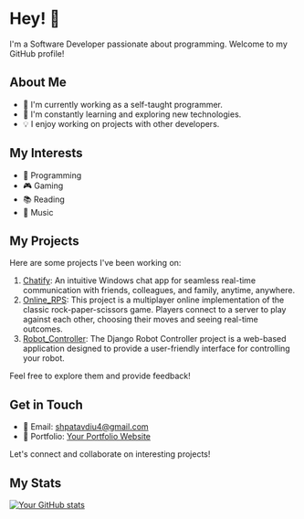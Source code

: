# Hey! 👋

I'm a Software Developer passionate about programming. Welcome to my GitHub profile!

## About Me

- 💼 I'm currently working as a self-taught programmer.
- 🌱 I'm constantly learning and exploring new technologies.
- 💡 I enjoy working on projects with other developers.

## My Interests

- 🤖 Programming
- 🎮 Gaming
- 📚 Reading
- 🎵 Music

## My Projects

Here are some projects I've been working on:

1. [Chatify](https://github.com/Uglypr1nces/Chatify): An intuitive Windows chat app for seamless real-time communication with friends, colleagues, and family, anytime, anywhere.
2. [Online_RPS](https://github.com/Uglypr1nces/Online_RPS): This project is a multiplayer online implementation of the classic rock-paper-scissors game. Players connect to a server to play against each other, choosing their moves and seeing real-time outcomes.
3. [Robot_Controller](https://github.com/Uglypr1nces/Online_RPS): The Django Robot Controller project is a web-based application designed to provide a user-friendly interface for controlling your robot.

Feel free to explore them and provide feedback!

## Get in Touch

- 📧 Email: [shpatavdiu4@gmail.com](mailto:shpatavdiu4@gmail.com)
- 💼 Portfolio: [Your Portfolio Website](https://uglypr1nces.github.io/uglyprincess-Yip.github.io/index.html)

Let's connect and collaborate on interesting projects!

## My Stats

[![Your GitHub stats](https://github-readme-stats.vercel.app/api?username=Uglypr1nces&show_icons=true&theme=radical)](https://github.com/Uglypr1nces)
